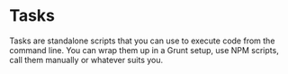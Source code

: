 # Tasks

Tasks are standalone scripts that you can use to execute code from the command line. 
You can wrap them up in a Grunt setup, use NPM scripts, call them manually or whatever suits you.
